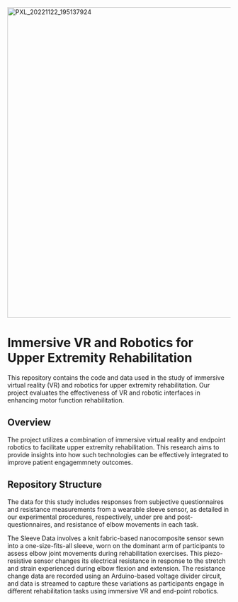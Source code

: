 <img src="https://github.com/user-attachments/assets/62a88339-6a92-4e16-9170-3965014f1fae" width="700" alt="PXL_20221122_195137924">


# Immersive VR and Robotics for Upper Extremity Rehabilitation

This repository contains the code and data used in the study of immersive virtual reality (VR) and robotics for upper extremity rehabilitation.
Our project evaluates the effectiveness of VR and robotic interfaces in enhancing motor function rehabilitation.

## Overview

The project utilizes a combination of immersive virtual reality and endpoint robotics to facilitate upper extremity rehabilitation.
This research aims to provide insights into how such technologies can be effectively integrated to improve patient engagemmnety outcomes.


## Repository Structure

The data for this study includes responses from subjective questionnaires and resistance measurements from a wearable sleeve sensor, as detailed in our experimental procedures, respectively, under pre and post-questionnaires, and resistance of elbow movements in each task.

The Sleeve Data involves a knit fabric-based nanocomposite sensor sewn into a one-size-fits-all sleeve, worn on the dominant arm of participants to assess elbow joint movements during rehabilitation exercises.
This piezo-resistive sensor changes its electrical resistance in response to the stretch and strain experienced during elbow flexion and extension.
The resistance change data are recorded using an Arduino-based voltage divider circuit, and data is streamed to capture these variations as participants engage in different rehabilitation tasks using immersive VR and end-point robotics.

